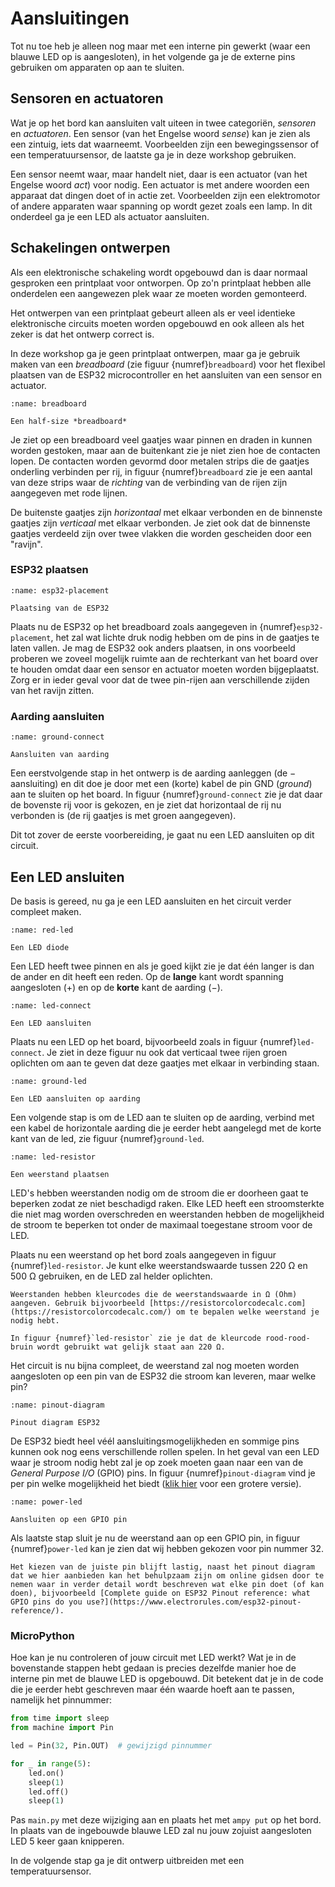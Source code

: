 # Aansluitingen

Tot nu toe heb je alleen nog maar met een interne pin gewerkt (waar een blauwe LED op is aangesloten), in het volgende ga je de externe pins gebruiken om apparaten op aan te sluiten.

## Sensoren en actuatoren

Wat je op het bord kan aansluiten valt uiteen in twee categoriën, *sensoren* en *actuatoren*. Een sensor (van het Engelse woord *sense*) kan je zien als een zintuig, iets dat waarneemt. Voorbeelden zijn een bewegingssensor of een temperatuursensor, de laatste ga je in deze workshop gebruiken.

Een sensor neemt waar, maar handelt niet, daar is een actuator (van het Engelse woord *act*) voor nodig. Een actuator is met andere woorden een apparaat dat dingen doet of in actie zet. Voorbeelden zijn een elektromotor of andere apparaten waar spanning op wordt gezet zoals een lamp. In dit onderdeel ga je een LED als actuator aansluiten.

## Schakelingen ontwerpen

Als een elektronische schakeling wordt opgebouwd dan is daar normaal gesproken een printplaat voor ontworpen. Op zo'n printplaat hebben alle onderdelen een aangewezen plek waar ze moeten worden gemonteerd.

Het ontwerpen van een printplaat gebeurt alleen als er veel identieke elektronische circuits moeten worden opgebouwd en ook alleen als het zeker is dat het ontwerp correct is.

In deze workshop ga je geen printplaat ontwerpen, maar ga je gebruik maken van een *breadboard* (zie figuur {numref}`breadboard`) voor het flexibel plaatsen van de ESP32 microcontroller en het aansluiten van een sensor en actuator.

```{figure} ../images/breadboard_half.png
:name: breadboard

Een half-size *breadboard*
```

Je ziet op een breadboard veel gaatjes waar pinnen en draden in kunnen worden gestoken, maar aan de buitenkant zie je niet zien hoe de contacten lopen. De contacten worden gevormd door metalen strips die de gaatjes onderling verbinden per rij, in figuur {numref}`breadboard` zie je een aantal van deze strips waar de *richting* van de verbinding van de rijen zijn aangegeven met rode lijnen.

De buitenste gaatjes zijn *horizontaal* met elkaar verbonden en de binnenste gaatjes zijn *verticaal* met elkaar verbonden. Je ziet ook dat de binnenste gaatjes verdeeld zijn over twee vlakken die worden gescheiden door een "ravijn".

### ESP32 plaatsen

```{figure} ../circuits/esp32_step_0_bb.png
:name: esp32-placement

Plaatsing van de ESP32
```

Plaats nu de ESP32 op het breadboard zoals aangegeven in {numref}`esp32-placement`, het zal wat lichte druk nodig hebben om de pins in de gaatjes te laten vallen. Je mag de ESP32 ook anders plaatsen, in ons voorbeeld proberen we zoveel mogelijk ruimte aan de rechterkant van het board over te houden omdat daar een sensor en actuator moeten worden bijgeplaatst. Zorg er in ieder geval voor dat de twee pin-rijen aan verschillende zijden van het ravijn zitten.

### Aarding aansluiten

```{figure} ../circuits/esp32_step_1_bb.png
:name: ground-connect

Aansluiten van aarding
```

Een eerstvolgende stap in het ontwerp is de aarding aanleggen (de $-$ aansluiting) en dit doe je door met een (korte) kabel de pin GND (*ground*) aan te sluiten op het board. In figuur {numref}`ground-connect` zie je dat daar de bovenste rij voor is gekozen, en je ziet dat horizontaal de rij nu verbonden is (de rij gaatjes is met groen aangegeven).

Dit tot zover de eerste voorbereiding, je gaat nu een LED aansluiten op dit circuit.

## Een LED ansluiten

De basis is gereed, nu ga je een LED aansluiten en het circuit verder compleet maken.

```{figure} ../images/red_led.png
:name: red-led

Een LED diode
```

Een LED heeft twee pinnen en als je goed kijkt zie je dat één langer is dan de ander en dit heeft een reden. Op de **lange** kant wordt spanning aangesloten ($+$) en op de **korte** kant de aarding ($-$).

```{figure} ../circuits/esp32_step_2_bb.png
:name: led-connect

Een LED aansluiten
```

Plaats nu een LED op het board, bijvoorbeeld zoals in figuur {numref}`led-connect`. Je ziet in deze figuur nu ook dat verticaal twee rijen groen oplichten om aan te geven dat deze gaatjes met elkaar in verbinding staan.

```{figure} ../circuits/esp32_step_3_bb.png
:name: ground-led

Een LED aansluiten op aarding
```

Een volgende stap is om de LED aan te sluiten op de aarding, verbind met een kabel de horizontale aarding die je eerder hebt aangelegd met de korte kant van de led, zie figuur {numref}`ground-led`.

```{figure} ../circuits/esp32_step_4_bb.png
:name: led-resistor

Een weerstand plaatsen
```

LED's hebben weerstanden nodig om de stroom die er doorheen gaat te beperken zodat ze niet beschadigd raken. Elke LED heeft een stroomsterkte die niet mag worden overschreden en weerstanden hebben de mogelijkheid de stroom te beperken tot onder de maximaal toegestane stroom voor de LED.

Plaats nu een weerstand op het bord zoals aangegeven in figuur {numref}`led-resistor`. Je kunt elke weerstandswaarde tussen 220 Ω en 500 Ω gebruiken, en de LED zal helder oplichten.

```{attention}
Weerstanden hebben kleurcodes die de weerstandswaarde in Ω (Ohm) aangeven. Gebruik bijvoorbeeld [https://resistorcolorcodecalc.com](https://resistorcolorcodecalc.com/) om te bepalen welke weerstand je nodig hebt.

In figuur {numref}`led-resistor` zie je dat de kleurcode rood-rood-bruin wordt gebruikt wat gelijk staat aan 220 Ω.
```

Het circuit is nu bijna compleet, de weerstand zal nog moeten worden aangesloten op een pin van de ESP32 die stroom kan leveren, maar welke pin?

```{figure} ../images/esp32_devkit_v1_pins.png
:name: pinout-diagram

Pinout diagram ESP32
```

De ESP32 biedt heel véél aansluitingsmogelijkheden en sommige pins kunnen ook nog eens verschillende rollen spelen. In het geval van een LED waar je stroom nodig hebt zal je op zoek moeten gaan naar een van de *General Purpose I/O* (GPIO) pins. In figuur {numref}`pinout-diagram` vind je per pin welke mogelijkheid het biedt (<a href="../reference/ESP32-Devkit-Pinout-Rev-12.pdf">klik hier</a> voor een grotere versie).

```{figure} ../circuits/esp32_step_5_bb.png
:name: power-led

Aansluiten op een GPIO pin
```

Als laatste stap sluit je nu de weerstand aan op een GPIO pin, in figuur {numref}`power-led` kan je zien dat wij hebben gekozen voor pin nummer 32.

```{note}
Het kiezen van de juiste pin blijft lastig, naast het pinout diagram dat we hier aanbieden kan het behulpzaam zijn om online gidsen door te nemen waar in verder detail wordt beschreven wat elke pin doet (of kan doen), bijvoorbeeld [Complete guide on ESP32 Pinout reference: what GPIO pins do you use?](https://www.electrorules.com/esp32-pinout-reference/).
```

### MicroPython

Hoe kan je nu controleren of jouw circuit met LED werkt? Wat je in de bovenstande stappen hebt gedaan is precies dezelfde manier hoe de interne pin met de blauwe LED is opgebouwd. Dit betekent dat je in de code die je eerder hebt geschreven maar één waarde hoeft aan te passen, namelijk het pinnummer:

```python
from time import sleep
from machine import Pin

led = Pin(32, Pin.OUT)  # gewijzigd pinnummer

for _ in range(5):
    led.on()
    sleep(1)
    led.off()
    sleep(1)
```

Pas `main.py` met deze wijziging aan en plaats het met `ampy put` op het bord. In plaats van de ingebouwde blauwe LED zal nu jouw zojuist aangesloten LED 5 keer gaan knipperen.

In de volgende stap ga je dit ontwerp uitbreiden met een temperatuursensor.